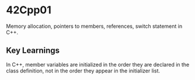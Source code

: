 # 42Cpp01
Memory allocation, pointers to members, references, switch statement in C++.

## Key Learnings
In C++, member variables are initialized in the order they are declared in the class definition, not in the order they appear in the initializer list.
